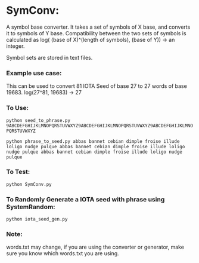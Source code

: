 # SymConv:

A symbol base converter.  It takes a set of symbols of X base, and converts it to symbols of Y base. Compatibility between the two sets of symbols is calculated as log( (base of X)^(length of symbols), (base of Y)) -> an integer.

Symbol sets are stored in text files.

### Example use case:

This can be used to convert 81 IOTA Seed of base 27 to 27 words of base 19683.  log(27^81, 19683) -> 27

### To Use:

`python seed_to_phrase.py 9ABCDEFGHIJKLMNOPQRSTUVWXYZ9ABCDEFGHIJKLMNOPQRSTUVWXYZ9ABCDEFGHIJKLMNOPQRSTUVWXYZ`

`python phrase_to_seed.py abbas bannet cebian dimple froise illude loligo nudge pulque abbas bannet cebian dimple froise illude loligo nudge pulque abbas bannet cebian dimple froise illude loligo nudge pulque`

### To Test:

`python SymConv.py`

### To Randomly Generate a IOTA seed with phrase using SystemRandom:

`python iota_seed_gen.py`

### Note:

words.txt may change, if you are using the converter or generator, make sure you know which words.txt you are using.